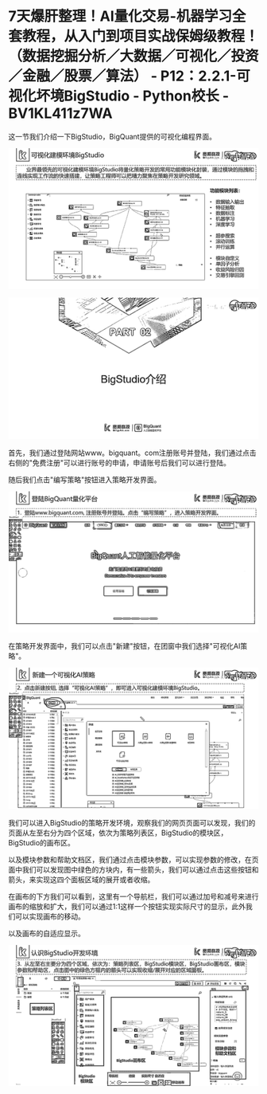 # 7天爆肝整理！AI量化交易-机器学习全套教程，从入门到项目实战保姆级教程！（数据挖掘分析／大数据／可视化／投资／金融／股票／算法） - P12：2.2.1-可视化坏境BigStudio - Python校长 - BV1KL411z7WA

这一节我们介绍一下BigStudio，BigQuant提供的可视化编程界面。

![](img/5094e060723b4810481eaf3f34e7a6d3_1.png)

![](img/5094e060723b4810481eaf3f34e7a6d3_2.png)

首先，我们通过登陆网站www。bigquant。com注册账号并登陆，我们通过点击右侧的"免费注册"可以进行账号的申请，申请账号后我们可以进行登陆。

随后我们点击"编写策略"按钮进入策略开发界面。

![](img/5094e060723b4810481eaf3f34e7a6d3_4.png)

在策略开发界面中，我们可以点击"新建"按钮，在团窗中我们选择"可视化AI策略"。

![](img/5094e060723b4810481eaf3f34e7a6d3_6.png)

我们可以进入BigStudio的策略开发环境，观察我们的网页页面可以发现，我们的页面从左至右分为四个区域，依次为策略列表区，BigStudio的模块区，BigStudio的画布区。

以及模块参数和帮助文档区，我们通过点击模块参数，可以实现参数的修改，在页面中我们可以发现图中绿色的方块内，有一些箭头，我们可以通过点击这些按钮和箭头，来实现这四个面板区域的展开或者收缩。

在画布的下方我们可以看到，这里有一个导航栏，我们可以通过加号和减号来进行画布的缩放和扩大，我们可以通过1:1这样一个按钮实现实际尺寸的显示，此外我们可以实现画布的移动。

以及画布的自适应显示。

![](img/5094e060723b4810481eaf3f34e7a6d3_8.png)